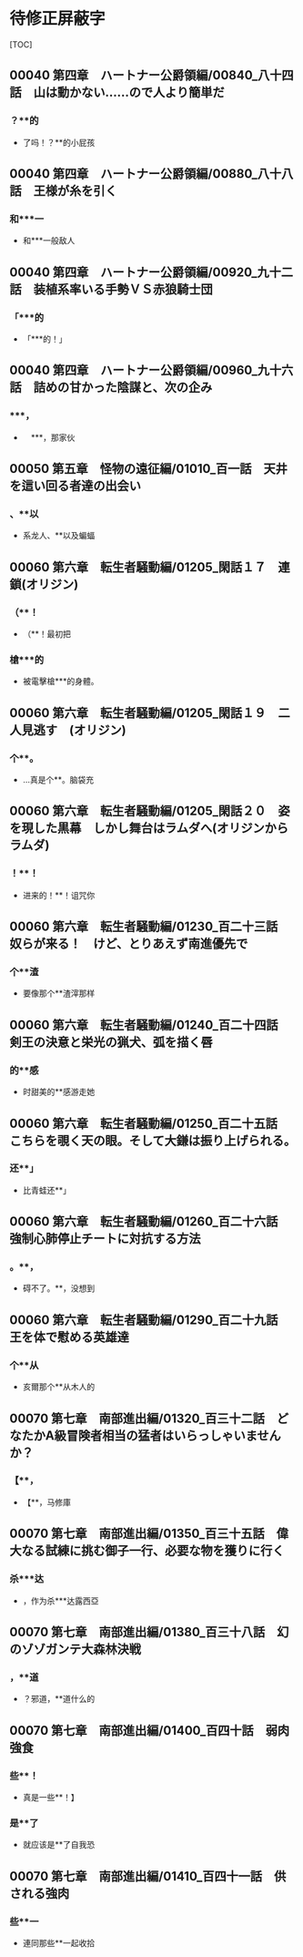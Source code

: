 # 待修正屏蔽字

[TOC]

## 00040 第四章　ハートナー公爵領編/00840_八十四話　山は動かない……ので人より簡単だ

### ？**的

- 了吗！？**的小屁孩


## 00040 第四章　ハートナー公爵領編/00880_八十八話　王様が糸を引く

### 和***一

- 和***一般敌人


## 00040 第四章　ハートナー公爵領編/00920_九十二話　装植系率いる手勢ＶＳ赤狼騎士団

### 「***的

- 「***的！」


## 00040 第四章　ハートナー公爵領編/00960_九十六話　詰めの甘かった陰謀と、次の企み

### ***，

- 　***，那家伙


## 00050 第五章　怪物の遠征編/01010_百一話　天井を這い回る者達の出会い

### 、**以

- 系龙人、**以及蝙蝠


## 00060 第六章　転生者騒動編/01205_閑話１７　連鎖(オリジン)

### （**！

- （**！最初把

### 槍***的

- 被電擊槍***的身體。


## 00060 第六章　転生者騒動編/01205_閑話１９　二人見逃す　(オリジン)

### 个**。

- …真是个**。脑袋充


## 00060 第六章　転生者騒動編/01205_閑話２０　姿を現した黒幕　しかし舞台はラムダへ(オリジンからラムダ)

### ！**！

- 进来的！**！诅咒你


## 00060 第六章　転生者騒動編/01230_百二十三話　奴らが来る！　けど、とりあえず南進優先で

### 个**渣

- 要像那个**渣滓那样


## 00060 第六章　転生者騒動編/01240_百二十四話　剣王の決意と栄光の猟犬、弧を描く唇

### 的**感

- 时甜美的**感游走她


## 00060 第六章　転生者騒動編/01250_百二十五話　こちらを覗く天の眼。そして大鎌は振り上げられる。

### 还**」

- 比青蛙还**」


## 00060 第六章　転生者騒動編/01260_百二十六話　強制心肺停止チートに対抗する方法

### 。**，

- 碍不了。**，没想到


## 00060 第六章　転生者騒動編/01290_百二十九話　王を体で慰める英雄達

### 个**从

- 亥爾那个**从木人的


## 00070 第七章　南部進出編/01320_百三十二話　どなたかA級冒険者相当の猛者はいらっしゃいませんか？

### 【**，

- 【**，马修庫


## 00070 第七章　南部進出編/01350_百三十五話　偉大なる試練に挑む御子一行、必要な物を獲りに行く

### 杀***达

- ，作为杀***达露西亞


## 00070 第七章　南部進出編/01380_百三十八話　幻のゾゾガンテ大森林決戦

### ，**道

- ？邪道，**道什么的


## 00070 第七章　南部進出編/01400_百四十話　弱肉強食

### 些**！

- 真是一些**！】

### 是**了

- 就应该是**了自我恐


## 00070 第七章　南部進出編/01410_百四十一話　供される強肉

### 些**一

- 連同那些**一起收拾
